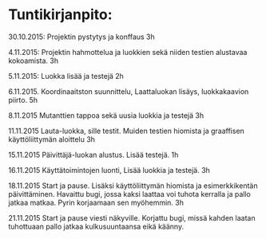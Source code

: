 ﻿# ﻿Tuntikirjanpito:

30.10.2015:
Projektin pystytys ja konffaus 3h

4.11.2015:
Projektin hahmottelua ja luokkien sekä niiden testien alustavaa kokoamista. 3h

5.11.2015:
Luokka lisää ja testejä 2h

6.11.2015.
Koordinaaitston suunnittelu, Laattaluokan lisäys, luokkakaavion piirto. 5h

8.11.2015
Mutanttien tappoa sekä uusia luokkia ja testejä 3h

11.11.2015
Lauta-luokka, sille testit. Muiden testien hiomista ja graaffisen käyttöliittymän aloittelu 3h

15.11.2015
Päivittäjä-luokan alustus. Lisää testejä. 1h

16.11.2015
Käyttätoimintojen luonti, Lisää luokkia ja testejä. 3h

18.11.2015
Start ja pause. Lisäksi käyttöliittymän hiomista ja esimerkkikentän päivittäminen. Havaittu bugi, jossa kaksi laattaa voi tuhota kerralla ja pallo jatkaa matkaa. Pyrin korjaamaan sen myöhemmin. 3h

21.11.2015
Start ja pause viesti näkyville. Korjattu bugi, missä kahden laatan tuhottuaan pallo jatkaa kulkusuuntaansa eikä käänny.